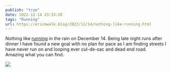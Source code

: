 ```yaml
---
publish: "true"
date: 2022-12-14 23:33:28
tags: "Running"
url: https://ericmwalk.blog/2022/12/14/nothing-like-running.html
---
```


Nothing like [running](http://www.strava.com/activities/8249980985) in the rain on December 14. Being late night runs after dinner I have found a new goal with no plan for pace as I am finding streets I have never run on and looping ever cul-de-sac and dead end road. Amazing what you can find.

![](https://ericmwalk.blog/uploads/2024/img-1352.jpg)